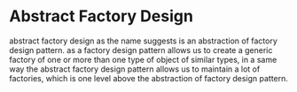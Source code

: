 # Abstract Factory Design

abstract factory design as the name suggests is an abstraction of factory design pattern.
as a factory design pattern allows us to create a generic factory of one or more than one type of object of similar types, in a same way the abstract factory design pattern allows us to 
maintain a lot of factories, which is one level above the abstraction of factory design pattern.

